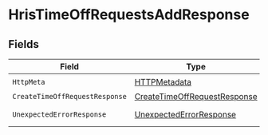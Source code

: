 # HrisTimeOffRequestsAddResponse


## Fields

| Field                                                                                   | Type                                                                                    | Required                                                                                | Description                                                                             |
| --------------------------------------------------------------------------------------- | --------------------------------------------------------------------------------------- | --------------------------------------------------------------------------------------- | --------------------------------------------------------------------------------------- |
| `HttpMeta`                                                                              | [HTTPMetadata](../../Models/Components/HTTPMetadata.md)                                 | :heavy_check_mark:                                                                      | N/A                                                                                     |
| `CreateTimeOffRequestResponse`                                                          | [CreateTimeOffRequestResponse](../../Models/Components/CreateTimeOffRequestResponse.md) | :heavy_minus_sign:                                                                      | TimeOffRequests                                                                         |
| `UnexpectedErrorResponse`                                                               | [UnexpectedErrorResponse](../../Models/Components/UnexpectedErrorResponse.md)           | :heavy_minus_sign:                                                                      | Unexpected error                                                                        |